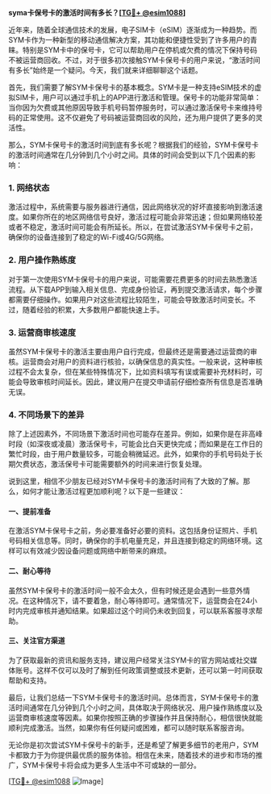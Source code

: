 **syma卡保号卡的激活时间有多长？[[TG💪+ @esim1088](https://t.me/s/esim1088)]**

近年来，随着全球通信技术的发展，电子SIM卡（eSIM）逐渐成为一种趋势。而SYM卡作为一种新型的移动通信解决方案，其功能和便捷性受到了许多用户的青睐。特别是SYM卡中的保号卡，它可以帮助用户在停机或欠费的情况下保持号码不被运营商回收。不过，对于很多初次接触SYM卡保号卡的用户来说，“激活时间有多长”始终是一个疑问。今天，我们就来详细聊聊这个话题。

首先，我们需要了解SYM卡保号卡的基本概念。SYM卡是一种支持eSIM技术的虚拟SIM卡，用户可以通过手机上的APP进行激活和管理。保号卡的功能非常简单：当你因为欠费或其他原因导致手机号码暂停服务时，可以通过激活保号卡来维持号码的正常使用。这不仅避免了号码被运营商回收的风险，还为用户提供了更多的灵活性。

那么，SYM卡保号卡的激活时间到底有多长呢？根据我们的经验，SYM卡保号卡的激活时间通常在几分钟到几个小时之间。具体的时间会受到以下几个因素的影响：

### 1. 网络状态
激活过程中，系统需要与服务器进行通信，因此网络状况的好坏直接影响到激活速度。如果你所在的地区网络信号良好，激活过程可能会非常迅速；但如果网络较差或者不稳定，激活时间可能会有所延长。所以，在尝试激活SYM卡保号卡之前，确保你的设备连接到了稳定的Wi-Fi或4G/5G网络。

### 2. 用户操作熟练度
对于第一次使用SYM卡保号卡的用户来说，可能需要花费更多的时间去熟悉激活流程。从下载APP到输入相关信息、完成身份验证，再到提交激活请求，每个步骤都需要仔细操作。如果用户对这些流程比较陌生，可能会导致激活时间变长。不过，随着经验的积累，大多数用户都能快速上手。

### 3. 运营商审核速度
虽然SYM卡保号卡的激活主要由用户自行完成，但最终还是需要通过运营商的审核。运营商会对用户的资料进行核验，以确保信息的真实性。一般来说，这种审核过程不会太复杂，但在某些特殊情况下，比如资料填写有误或需要补充材料时，可能会导致审核时间延长。因此，建议用户在提交申请前仔细检查所有信息是否准确无误。

### 4. 不同场景下的差异
除了上述因素外，不同场景下激活时间也可能存在差异。例如，如果你是在非高峰时段（如深夜或凌晨）激活保号卡，可能会比白天更快完成；而如果是在工作日的繁忙时段，由于用户数量较多，可能会稍微延迟。此外，如果你的手机号码处于长期欠费状态，激活保号卡可能需要额外的时间来进行恢复处理。

说到这里，相信不少朋友已经对SYM卡保号卡的激活时间有了大致的了解。那么，如何才能让激活过程更加顺利呢？以下是一些建议：

#### 一、提前准备
在激活SYM卡保号卡之前，务必要准备好必要的资料。这包括身份证照片、手机号码相关信息等。同时，确保你的手机电量充足，并且连接到稳定的网络环境。这样可以有效减少因设备问题或网络中断带来的麻烦。

#### 二、耐心等待
虽然SYM卡保号卡的激活时间一般不会太久，但有时候还是会遇到一些意外情况。在这种情况下，请不要着急，耐心等待即可。通常情况下，运营商会在24小时内完成审核并通知结果。如果超过这个时间仍未收到回复，可以联系客服寻求帮助。

#### 三、关注官方渠道
为了获取最新的资讯和服务支持，建议用户经常关注SYM卡的官方网站或社交媒体账号。这样不仅可以及时了解到任何政策调整或技术更新，还可以第一时间获取帮助和支持。

最后，让我们总结一下SYM卡保号卡的激活时间。总体而言，SYM卡保号卡的激活时间通常在几分钟到几个小时之间，具体取决于网络状况、用户操作熟练度以及运营商审核速度等因素。如果你按照正确的步骤操作并且保持耐心，相信很快就能顺利完成激活。当然，如果你有任何疑问或困难，都可以随时联系客服咨询。

无论你是初次尝试SYM卡保号卡的新手，还是希望了解更多细节的老用户，SYM卡都致力于为你提供最优质的服务体验。相信在未来，随着技术的进步和市场的推广，SYM卡保号卡将会成为更多人生活中不可或缺的一部分。

[[TG💪+ @esim1088](https://t.me/s/esim1088) ![Image](https://i.postimg.cc/4NQfJmqS/Snipaste-2025-05-13-00-14-12.png)]
